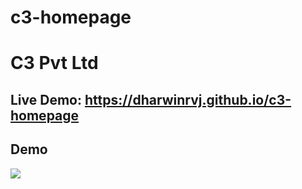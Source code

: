 # c3-homepage
# C3 Pvt Ltd
## Live Demo: https://dharwinrvj.github.io/c3-homepage
## Demo
<img src="./demo.gif">
